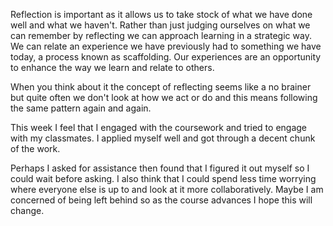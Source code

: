 Reflection is important as it allows us to take stock of what we have done well and what we haven't. Rather than just judging ourselves on what we can remember by reflecting we can approach learning in a strategic way. We can relate an experience we have previously had to something we have today, a process known as scaffolding. Our experiences are an opportunity to enhance the way we learn and relate to others.

When you think about it the concept of reflecting seems like a no brainer but quite often we don't look at how we act or do and this means following the same pattern again and again.

This week I feel that I engaged with the coursework and tried to engage with my classmates. I applied myself well and got through a decent chunk of the work.

Perhaps I asked for assistance then found that I figured it out myself so I could wait before asking. I also think that I could spend less time worrying where everyone else is up to and look at it more collaboratively. Maybe I am concerned of being left behind so as the course advances I hope this will change.
